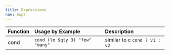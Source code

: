 ```yaml
---
title: Expressions
nav: expr
---
```


|Function |Usage by Example|Description|
|:--------|:---------------|:--------------|
|cond     |``cond (le $qty 3) "few" "many"``|similar to c ``cond ? v1 : v2``|

